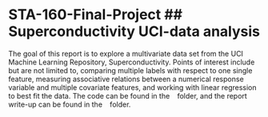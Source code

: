 # STA-160-Final-Project ## Superconductivity UCI-data analysis
The goal of this report is to explore a multivariate data set from the UCI Machine Learning Repository, Superconductivity. Points of interest include but are not limited to, comparing multiple labels with respect to one single feature, measuring associative relations between a numerical response variable and multiple covariate features, and working with linear regression to best fit the data. The code can be found in the ` ` folder, and the report write-up can be found in the ` ` folder. 
